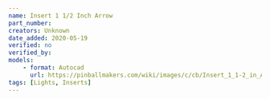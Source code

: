 ```yaml
---
name: Insert 1 1/2 Inch Arrow
part_number: 
creators: Unknown
date_added: 2020-05-19
verified: no
verified_by:
models:
    - format: Autocad
      url: https://pinballmakers.com/wiki/images/c/cb/Insert_1_1-2_in_Arrow.dwg
tags: [Lights, Inserts]
---
```

